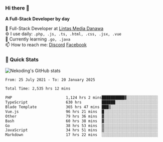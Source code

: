 ### Hi there 👋

**A Full-Stack Developer by day**

🔭 Full-Stack Developer at [Lintas Media Danawa](https://www.lintasmediadanawa.com/)  
⚙️ I use daily: `.php, .js, .ts, .html, .css, .jsx, .vue`  
🌱 Currently learning `.go, .java`  
📫 How to reach me: [Discord](https://discordapp.com/users/984448732999327766)  [Facebook](https://fb.me/tyvandi)  

### 🚀 Quick Stats  

![Nekoding's GitHub stats](https://github-readme-stats.vercel.app/api?username=nekoding&show_icons=true)

<!--START_SECTION:waka-->

```txt
From: 25 July 2021 - To: 20 January 2025

Total Time: 2,535 hrs 12 mins

PHP                        1,124 hrs 2 mins██████████▓░░░░░░░░░░░░░░   42.99 %
TypeScript                 630 hrs         ██████░░░░░░░░░░░░░░░░░░░   24.09 %
Blade Template             365 hrs 47 mins ███▒░░░░░░░░░░░░░░░░░░░░░   13.99 %
Vue.js                     96 hrs 21 mins  █░░░░░░░░░░░░░░░░░░░░░░░░   03.69 %
Other                      79 hrs 36 mins  ▓░░░░░░░░░░░░░░░░░░░░░░░░   03.04 %
Bash                       60 hrs 38 mins  ▓░░░░░░░░░░░░░░░░░░░░░░░░   02.32 %
Go                         38 hrs 53 mins  ▒░░░░░░░░░░░░░░░░░░░░░░░░   01.49 %
JavaScript                 34 hrs 51 mins  ▒░░░░░░░░░░░░░░░░░░░░░░░░   01.33 %
Markdown                   17 hrs 22 mins  ░░░░░░░░░░░░░░░░░░░░░░░░░   00.66 %
```

<!--END_SECTION:waka-->

<!--
**nekoding/nekoding** is a ✨ _special_ ✨ repository because its `README.md` (this file) appears on your GitHub profile.

Here are some ideas to get you started:

- 🔭 I’m currently working on ...
- 🌱 I’m currently learning ...
- 👯 I’m looking to collaborate on ...
- 🤔 I’m looking for help with ...
- 💬 Ask me about ...
- 📫 How to reach me: ...
- 😄 Pronouns: ...
- ⚡ Fun fact: ...
-->
